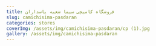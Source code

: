 ```yaml
---
title: فروشگاه کامیچی سیما شعبه پاسداران
slug: camichisima-pasdaran
categories: stores
coverImg: /assets/img/camichisima-pasdaran/cp (1).jpg
gallery: /assets/img/camichisima-pasdaran
---
```

